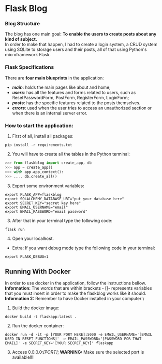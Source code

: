# Flask Blog


### Blog Structure

The blog has one main goal: **To enable the users to create posts about any kind of subject.** \
In order to make that happen, I had to create a login system, a CRUD system using SQLite to storage users and their posts, all of that using Python's microframework Flask.

### Flask Specifications
There are **four main blueprints** in the application:
* **_main_**: holds the main pages like about and home;
* **_users_**: has all the features and forms related to users, such as ResetPasswordForm, PostForm, RegisterForm, LoginForm;
* **_posts_**: has the specific features related to the posts themselves.
* **_errors_**: used when the user tries to access an unauthorized section or when there is an internal server error.

### How to start the application:
1. First of all, install all packages:  
``` shell
pip install -r requirements.txt  
```
2. You will have to create all the tables in the Python terminal:  
``` python
>>> from flaskblog import create_app, db
>>> app = create_app()
>>> with app.app_context():
>>> .... db.create_all()
```
3. Export some environment variables:
``` shell
export FLASK_APP=flaskblog
export SQLALCHEMY_DATABASE_URI="put your database here"
export SECRET_KEY="secret key here"
export EMAIL_USERNAME="email"
export EMAIL_PASSWORD="email password"
```
3. After that in your terminal type the following code:
``` shell
flask run
```
4. Open your localhost.
* Extra: If you want debug mode type the following code in your terminal:
``` shell
export FLASK_DEBUG=1
```
## Running With Docker
In order to use docker in the application, follow the instructions bellow. \
**Information:** The words that are within brackets - []-  represents variables that you must insert in order to make the flaskblog works like it should. \
**Information 2:** Remember to have Docker installed in your computer \

1. Build the docker image:
``` shell
docker build -t flaskapp:latest .
```

2. Run the docker container:
``` shell
docker run -d -it -p [YOUR PORT HERE]:5000 -e EMAIL_USERNAME='[EMAIL USED IN RESET FUNCTIONS]' -e EMAIL_PASSWORD='[PASSWORD FOR THAT EMAIL]' -e SECRET_KEY='[YOUR SECRET_KEY]' flaskapp
```

3. Access 0.0.0.0:_[PORT]_;
**WARNING:** Make sure the selected port is available!!!
